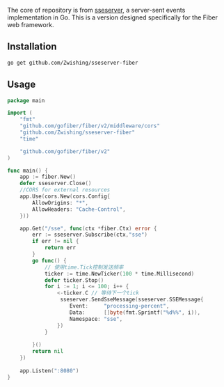 The core of repository is from [sseserver](https://github.com/mroth/sseserver), a server-sent events implementation in Go.
This is a version designed specifically for the Fiber web framework.

## Installation

```bash
go get github.com/Zwishing/sseserver-fiber
```

## Usage

```go
package main

import (
	"fmt"
	"github.com/gofiber/fiber/v2/middleware/cors"
	"github.com/Zwishing/sseserver-fiber"
	"time"

	"github.com/gofiber/fiber/v2"
)

func main() {
	app := fiber.New()
	defer sseserver.Close()
	//CORS for external resources
	app.Use(cors.New(cors.Config{
		AllowOrigins: "*",
		AllowHeaders: "Cache-Control",
	}))

	app.Get("/sse", func(ctx *fiber.Ctx) error {
		err := sseserver.Subscribe(ctx,"sse")
		if err != nil {
			return err
		}
		go func() {
			// 使用time.Tick控制发送频率
			ticker := time.NewTicker(100 * time.Millisecond)
			defer ticker.Stop()
			for i := 1; i <= 100; i++ {
				<-ticker.C // 等待下一个tick
				 sseserver.SendSseMessage(sseserver.SSEMessage{
					Event:     "processing-percent",
					Data:      []byte(fmt.Sprintf("%d%%", i)),
					Namespace: "sse",
				})
			}
			
		}()
		return nil
	})
	
	app.Listen(":8080")
}
```